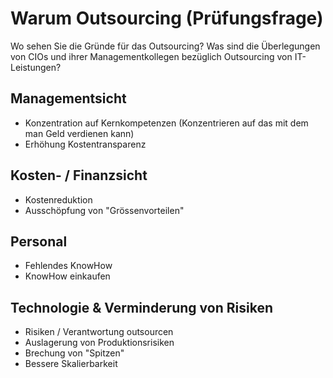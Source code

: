 # Warum Outsourcing (Prüfungsfrage)

Wo sehen Sie die Gründe für das Outsourcing? Was sind die Überlegungen von CIOs und ihrer Managementkollegen bezüglich Outsourcing von IT- Leistungen?

## Managementsicht

* Konzentration auf Kernkompetenzen (Konzentrieren auf das mit dem man Geld verdienen kann)
* Erhöhung Kostentransparenz

## Kosten- / Finanzsicht

* Kostenreduktion
* Ausschöpfung von "Grössenvorteilen"

## Personal

* Fehlendes KnowHow
* KnowHow einkaufen

## Technologie & Verminderung von Risiken

* Risiken / Verantwortung outsourcen
* Auslagerung von Produktionsrisiken
* Brechung von "Spitzen"
* Bessere Skalierbarkeit